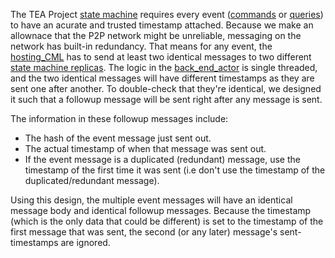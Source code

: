 The TEA Project [state machine](State_Machine.md) requires every event ([commands](commands.md) or [queries](queries.md)) to have an acurate and trusted timestamp attached. Because we make an allownace that the P2P network might be unreliable, messaging on the network has built-in redundancy. That means for any event, the [hosting_CML](hosting_CML.md) has to send at least two identical messages to two different [state machine replicas](State_Machine_Replica.md). The logic in the [back_end_actor](back_end_actor.md) is single threaded, and the two identical messages will have different timestamps as they are sent one after another. To double-check that they're identical, we designed it such that a followup message will be sent right after any message is sent.

The information in these followup messages include:

* The hash of the event message just sent out.
* The actual timestamp of when that message was sent out.
* If the event message is a duplicated (redundant) message, use the timestamp of the first time it was sent (i.e don't use the timestamp of the duplicated/redundant message). 

Using this design, the multiple event messages will have an identical message body and identical followup messages. Because the timestamp (which is the only data that could be different) is set to the timestamp of the first message that was sent, the second (or any later) message's sent-timestamps are ignored.

